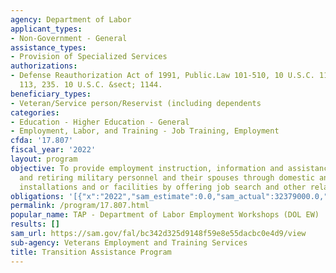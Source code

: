 ```yaml
---
agency: Department of Labor
applicant_types:
- Non-Government - General
assistance_types:
- Provision of Specialized Services
authorizations:
- Defense Reauthorization Act of 1991, Public.Law 101-510, 10 U.S.C. 1144. Pub. L.
  113, 235. 10 U.S.C. &sect; 1144.
beneficiary_types:
- Veteran/Service person/Reservist (including dependents
categories:
- Education - Higher Education - General
- Employment, Labor, and Training - Job Training, Employment
cfda: '17.807'
fiscal_year: '2022'
layout: program
objective: To provide employment instruction, information and assistance to separating
  and retiring military personnel and their spouses through domestic and overseas
  installations and or facilities by offering job search and other related services.
obligations: '[{"x":"2022","sam_estimate":0.0,"sam_actual":32379000.0,"usa_spending_actual":0.0},{"x":"2023","sam_estimate":34379000.0,"sam_actual":0.0,"usa_spending_actual":0.0},{"x":"2024","sam_estimate":34379000.0,"sam_actual":0.0,"usa_spending_actual":0.0}]'
permalink: /program/17.807.html
popular_name: TAP - Department of Labor Employment Workshops (DOL EW)
results: []
sam_url: https://sam.gov/fal/bc342d325d9148f59e8e55dacbc0e4d9/view
sub-agency: Veterans Employment and Training Services
title: Transition Assistance Program
---
```

